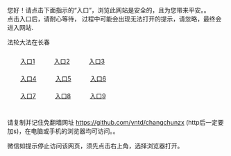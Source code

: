 您好！请点击下面指示的“入口”，浏览此网站是安全的，且为您带来平安。。 <br/>
点击入口后，请耐心等待， 过程中可能会出现无法打开的提示，请忽略，最终会进入网站. </br>

法轮大法在长春<br/>
<div style="padding:10px"><a style="margin:20px" target="_blank" href="https://d3ddst8ke1xfqv.cloudfront.net/2Qpsp?gzrncd" id="ccLink1" rel="nofollow">入口1</a> <a target="_blank" style="margin:20px" href="https://d1ye8ahplj9i2m.cloudfront.net/2Qpsp?ullgai" id="ccLink2" rel="nofollow">入口2</a> <a style="margin:20px" target="_blank" href="https://d1ru2xgw7pil0r.cloudfront.net/2Qpsp?tdewsibw" id="ccLink3" rel="nofollow">入口3</a></div>

<div style="padding:10px" ><a style="margin:20px" target="_blank" href="https://d3ddst8ke1xfqv.cloudfront.net/2Qpsp?gzrncd" id="ccLink4" rel="nofollow">入口4</a> <a style="margin:20px" href="https://d1ye8ahplj9i2m.cloudfront.net/2Qpsp?ullgai" target="_blank" id="ccLink5" rel="nofollow">入口5</a> <a style="margin:20px" href="https://d1ru2xgw7pil0r.cloudfront.net/2Qpsp?tdewsibw" target="_blank" id="ccLink6" rel="nofollow">入口6</a></div>

<div style="padding:10px"><a style="margin:20px" target="_blank" href="https://d3ddst8ke1xfqv.cloudfront.net/2Qpsp?gzrncd" id="ccLink7" rel="nofollow">入口7</a> <a style="margin:20px" href="https://d1ye8ahplj9i2m.cloudfront.net/2Qpsp?ullgai" target="_blank" id="ccLink8" rel="nofollow">入口8</a> <a style="margin:20px" target="_blank" href="https://d1ru2xgw7pil0r.cloudfront.net/2Qpsp?tdewsibw" id="ccLink9" rel="nofollow">入口9</a></div>

<br/>



请复制并记住免翻墙网址 https://github.com/yntd/changchunzx (http后一定要加s)，在电脑或手机的浏览器均可访问。。<br/>

微信如提示停止访问该网页，须先点击右上角，选择浏览器打开。
